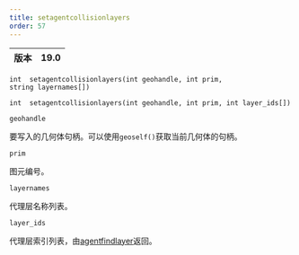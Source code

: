 ```yaml
---
title: setagentcollisionlayers
order: 57
---
```

| 版本 | 19.0 |
| --- | --- |

`int  setagentcollisionlayers(int geohandle, int prim, string layernames[])`

`int  setagentcollisionlayers(int geohandle, int prim, int layer_ids[])`

`geohandle`

要写入的几何体句柄。可以使用`geoself()`获取当前几何体的句柄。

`prim`

图元编号。

`layernames`

代理层名称列表。

`layer_ids`

代理层索引列表，由[agentfindlayer](agentfindlayer.html "查找代理定义中某层的索引")返回。